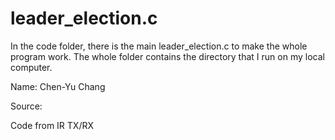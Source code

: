 # leader_election.c

In the code folder, there is the main leader_election.c to make the whole program work. The whole folder contains the directory that I run on my local computer.

Name: Chen-Yu Chang

Source:

Code from IR TX/RX
